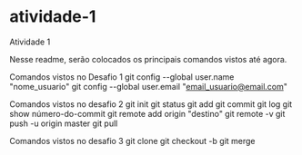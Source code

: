 # atividade-1

Atividade 1

Nesse readme, serão colocados os principais comandos vistos até agora.

Comandos vistos no Desafio 1
	git config --global user.name "nome_usuario"
	git config --global user.email "email_usuario@email.com"

Comandos vistos no desafio 2
	git init
	git status
	git add
	git commit
	git log
	git show número-do-commit
	git remote add origin "destino"
	git remote -v
	git push -u origin master
	git pull

Comandos vistos no desafio 3
	git clone
	git checkout -b
	git merge



